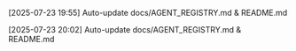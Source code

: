 
[2025-07-23 19:55] Auto-update docs/AGENT_REGISTRY.md & README.md

[2025-07-23 20:02] Auto-update docs/AGENT_REGISTRY.md & README.md
